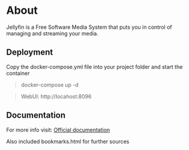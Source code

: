 # About

Jellyfin is a Free Software Media System that puts you in control of managing and streaming your media.

## Deployment

Copy the docker-compose.yml file into your project folder and start the container

> docker-compose up -d

> WebUI: http://locahost:8096

## Documentation

For more info visit: [Official documentation](https://jellyfin.org/docs/general/installation/container/)

Also included bookmarks.html for further sources